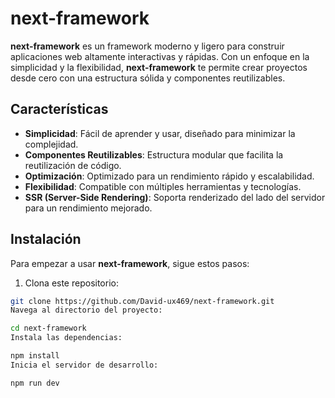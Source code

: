 # next-framework

**next-framework** es un framework moderno y ligero para construir aplicaciones web altamente interactivas y rápidas. Con un enfoque en la simplicidad y la flexibilidad, **next-framework** te permite crear proyectos desde cero con una estructura sólida y componentes reutilizables.

## Características

- **Simplicidad**: Fácil de aprender y usar, diseñado para minimizar la complejidad.
- **Componentes Reutilizables**: Estructura modular que facilita la reutilización de código.
- **Optimización**: Optimizado para un rendimiento rápido y escalabilidad.
- **Flexibilidad**: Compatible con múltiples herramientas y tecnologías.
- **SSR (Server-Side Rendering)**: Soporta renderizado del lado del servidor para un rendimiento mejorado.
  
## Instalación

Para empezar a usar **next-framework**, sigue estos pasos:

1. Clona este repositorio:

```bash
git clone https://github.com/David-ux469/next-framework.git
Navega al directorio del proyecto:

cd next-framework
Instala las dependencias:

npm install
Inicia el servidor de desarrollo:

npm run dev
